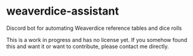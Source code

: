 # weaverdice-assistant
Discord bot for automating Weaverdice reference tables and dice rolls

This is a work in progress and has no license yet. If you somehow found this and want it or want to contribute, please contact me directly.
